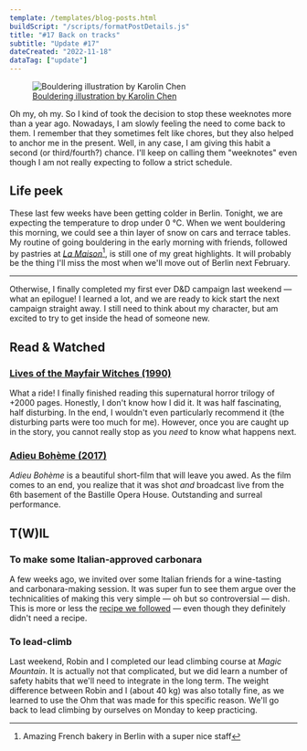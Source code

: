 ```yaml
---
template: /templates/blog-posts.html
buildScript: "/scripts/formatPostDetails.js"
title: "#17 Back on tracks"
subtitle: "Update #17"
dateCreated: "2022-11-18"
dataTag: ["update"]
---
```


<figure>
 <img src="https://cdn.dribbble.com/userupload/2795607/file/original-bd699902e84b08aad055bdfd75118d39.jpg" alt="Bouldering illustration by Karolin Chen" />
 <figcaption><a href="https://dribbble.com/shots/17084943-Man-and-goose">Bouldering illustration by Karolin Chen</a>
 </figcaption>
</figure>

Oh my, oh my. So I kind of took the decision to stop these weeknotes more than a year ago. Nowadays, I am slowly feeling the need to come back to them. I remember that they sometimes felt like chores, but they also helped to anchor me in the present. Well, in any case, I am giving this habit a second (or third/fourth?) chance. I'll keep on calling them "weeknotes" even though I am not really expecting to follow a strict schedule.

## Life peek

These last few weeks have been getting colder in Berlin. Tonight, we are expecting the temperature to drop under 0&nbsp;°C. When we went bouldering this morning, we could see a thin layer of snow on cars and terrace tables. My routine of going bouldering in the early morning with friends, followed by pastries at _[La Maison](https://www.instagram.com/lamaisonberlin/)_[^1], is still one of my great highlights. It will probably be the thing I'll miss the most when we'll move out of Berlin next February.

---

Otherwise, I finally completed my first ever D&D campaign last weekend — what an epilogue! I learned a lot, and we are ready to kick start the next campaign straight away. I still need to think about my character, but am excited to try to get inside the head of someone new.

[^1]: Amazing French bakery in Berlin with a super nice staff

## Read & Watched

### [Lives of the Mayfair Witches (1990)](https://en.wikipedia.org/wiki/Lives_of_the_Mayfair_Witches)

What a ride! I finally finished reading this supernatural horror trilogy of +2000 pages. Honestly, I don't know how I did it. It was half fascinating, half disturbing. In the end, I wouldn't even particularly recommend it (the disturbing parts were too much for me). However, once you are caught up in the story, you cannot really stop as you _need_ to know what happens next.

### [Adieu Bohème (2017)](https://www.youtube.com/watch?v=ABEdNMev37A)

_Adieu Bohème_ is a beautiful short-film that will leave you awed. As the film comes to an end, you realize that it was shot _and_ broadcast live from the 6th basement of the Bastille Opera House. Outstanding and surreal performance.

## T(W)IL

### To make some Italian-approved carbonara

A few weeks ago, we invited over some Italian friends for a wine-tasting and carbonara-making session. It was super fun to see them argue over the technicalities of making this very simple — oh but so controversial — dish. This is more or less the [recipe we followed](/recipes/carbonara) — even though they definitely didn't need a recipe.

### To lead-climb

Last weekend, Robin and I completed our lead climbing course at _Magic Mountain_. It is actually not that complicated, but we did learn a number of safety habits that we'll need to integrate in the long term. The weight difference between Robin and I (about 40 kg) was also totally fine, as we learned to use the Ohm that was made for this specific reason. We'll go back to lead climbing by ourselves on Monday to keep practicing.
